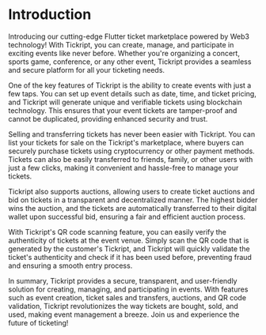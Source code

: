 # Introduction

Introducing our cutting-edge Flutter ticket marketplace powered by Web3 technology! With Tickript, you can create, manage, and participate in exciting events like never before. Whether you're organizing a concert, sports game, conference, or any other event, Tickript provides a seamless and secure platform for all your ticketing needs.

One of the key features of Tickript is the ability to create events with just a few taps. You can set up event details such as date, time, and ticket pricing, and Tickript will generate unique and verifiable tickets using blockchain technology. This ensures that your event tickets are tamper-proof and cannot be duplicated, providing enhanced security and trust.

Selling and transferring tickets has never been easier with Tickript. You can list your tickets for sale on the Tickript's marketplace, where buyers can securely purchase tickets using cryptocurrency or other payment methods. Tickets can also be easily transferred to friends, family, or other users with just a few clicks, making it convenient and hassle-free to manage your tickets.

Tickript also supports auctions, allowing users to create ticket auctions and bid on tickets in a transparent and decentralized manner. The highest bidder wins the auction, and the tickets are automatically transferred to their digital wallet upon successful bid, ensuring a fair and efficient auction process.

With Tickript's QR code scanning feature, you can easily verify the authenticity of tickets at the event venue. Simply scan the QR code that is generated by the customer's Tickript, and Tickript will quickly validate the ticket's authenticity and check if it has been used before, preventing fraud and ensuring a smooth entry process.

In summary, Tickript provides a secure, transparent, and user-friendly solution for creating, managing, and participating in events. With features such as event creation, ticket sales and transfers, auctions, and QR code validation, Tickript revolutionizes the way tickets are bought, sold, and used, making event management a breeze. Join us and experience the future of ticketing!
